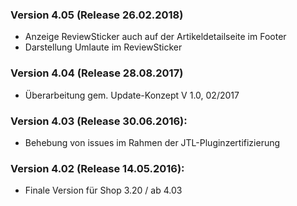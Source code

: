 ### Version 4.05 (Release 26.02.2018)
- Anzeige ReviewSticker auch auf der Artikeldetailseite im Footer
- Darstellung Umlaute im ReviewSticker

### Version 4.04 (Release 28.08.2017)
- Überarbeitung gem. Update-Konzept V 1.0, 02/2017

### Version 4.03 (Release 30.06.2016):
- Behebung von issues im Rahmen der JTL-Pluginzertifizierung

### Version 4.02 (Release 14.05.2016):
- Finale Version für Shop 3.20 / ab 4.03